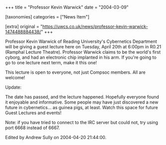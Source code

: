 +++
title = "Professor Kevin Warwick"
date = "2004-03-09"

[taxonomies]
categories = ["News Item"]

[extra]
original = "https://uwcs.co.uk/news/professor-kevin-warwick-1474488884438/"
+++

Professor Kevin Warwick of Reading University's Cybernetics Department will be giving a guest lecture here on Tuesday, April 20th at 6:00pm in R0.21 (Ramphal Lecture Theatre). Professor Warwick claims to be the world's first cyborg, and had an electronic chip implanted in his arm. If you're going to go to one lecture next term, make it this one\!

This lecture is open to everyone, not just Compsoc members. All are welcome\!

Update:

The date has passed, and the lecture happened. Hopefully everyone found it enjoyable and informative. Some people may have just discovered a new future in cybernetics... as guinea pigs, at least. Watch this space for future Guest Lectures and events\!

Note: if you have tried to connect to the IRC server but could not, try using port 6668 instead of 6667.

Edited by Andrew Sully on 2004-04-20 21:44:00.

